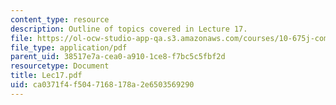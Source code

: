 ```yaml
---
content_type: resource
description: Outline of topics covered in Lecture 17.
file: https://ol-ocw-studio-app-qa.s3.amazonaws.com/courses/10-675j-computational-quantum-mechanics-of-molecular-and-extended-systems-fall-2004/ca0371f4f5047168178a2e6503569290_Lec17.pdf
file_type: application/pdf
parent_uid: 38517e7a-cea0-a910-1ce8-f7bc5c5fbf2d
resourcetype: Document
title: Lec17.pdf
uid: ca0371f4-f504-7168-178a-2e6503569290
---
```

